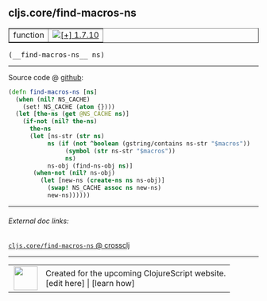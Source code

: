## cljs.core/find-macros-ns



 <table border="1">
<tr>
<td>function</td>
<td><a href="https://github.com/cljsinfo/cljs-api-docs/tree/1.7.10"><img valign="middle" alt="[+] 1.7.10" title="Added in 1.7.10" src="https://img.shields.io/badge/+-1.7.10-lightgrey.svg"></a> </td>
</tr>
</table>


 <samp>
(__find-macros-ns__ ns)<br>
</samp>

---







Source code @ [github](https://github.com/clojure/clojurescript/blob/r1.8.34/src/main/cljs/cljs/core.cljs#L10430-L10444):

```clj
(defn find-macros-ns [ns]
  (when (nil? NS_CACHE)
    (set! NS_CACHE (atom {})))
  (let [the-ns (get @NS_CACHE ns)]
    (if-not (nil? the-ns)
      the-ns
      (let [ns-str (str ns)
           ns (if (not ^boolean (gstring/contains ns-str "$macros"))
                (symbol (str ns-str "$macros"))
                ns)
           ns-obj (find-ns-obj ns)]
       (when-not (nil? ns-obj)
         (let [new-ns (create-ns ns ns-obj)]
           (swap! NS_CACHE assoc ns new-ns)
           new-ns))))))
```

<!--
Repo - tag - source tree - lines:

 <pre>
clojurescript @ r1.8.34
└── src
    └── main
        └── cljs
            └── cljs
                └── <ins>[core.cljs:10430-10444](https://github.com/clojure/clojurescript/blob/r1.8.34/src/main/cljs/cljs/core.cljs#L10430-L10444)</ins>
</pre>

-->

---



###### External doc links:

[`cljs.core/find-macros-ns` @ crossclj](http://crossclj.info/fun/cljs.core.cljs/find-macros-ns.html)<br>

---

 <table>
<tr><td>
<img valign="middle" align="right" width="48px" src="http://i.imgur.com/Hi20huC.png">
</td><td>
Created for the upcoming ClojureScript website.<br>
[edit here] | [learn how]
</td></tr></table>

[edit here]:https://github.com/cljsinfo/cljs-api-docs/blob/master/cljsdoc/cljs.core/find-macros-ns.cljsdoc
[learn how]:https://github.com/cljsinfo/cljs-api-docs/wiki/cljsdoc-files

<!--

This information was too distracting to show to readers, but I'll leave it
commented here since it is helpful to:

- pretty-print the data used to generate this document
- and show how to retrieve that data



The API data for this symbol:

```clj
{:ns "cljs.core",
 :name "find-macros-ns",
 :type "function",
 :signature ["[ns]"],
 :source {:code "(defn find-macros-ns [ns]\n  (when (nil? NS_CACHE)\n    (set! NS_CACHE (atom {})))\n  (let [the-ns (get @NS_CACHE ns)]\n    (if-not (nil? the-ns)\n      the-ns\n      (let [ns-str (str ns)\n           ns (if (not ^boolean (gstring/contains ns-str \"$macros\"))\n                (symbol (str ns-str \"$macros\"))\n                ns)\n           ns-obj (find-ns-obj ns)]\n       (when-not (nil? ns-obj)\n         (let [new-ns (create-ns ns ns-obj)]\n           (swap! NS_CACHE assoc ns new-ns)\n           new-ns))))))",
          :title "Source code",
          :repo "clojurescript",
          :tag "r1.8.34",
          :filename "src/main/cljs/cljs/core.cljs",
          :lines [10430 10444]},
 :full-name "cljs.core/find-macros-ns",
 :full-name-encode "cljs.core/find-macros-ns",
 :history [["+" "1.7.10"]]}

```

Retrieve the API data for this symbol:

```clj
;; from Clojure REPL
(require '[clojure.edn :as edn])
(-> (slurp "https://raw.githubusercontent.com/cljsinfo/cljs-api-docs/catalog/cljs-api.edn")
    (edn/read-string)
    (get-in [:symbols "cljs.core/find-macros-ns"]))
```

-->
